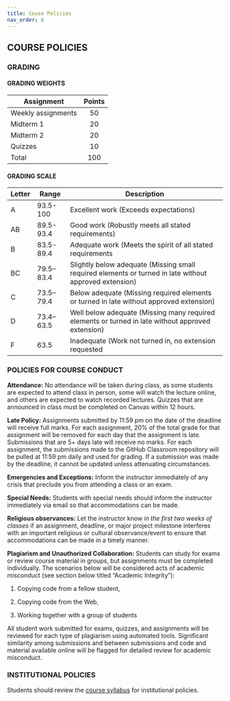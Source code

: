 ```yaml
---
title: Couse Policies
nav_order: 6
---
```

## COURSE POLICIES  

### GRADING  
#### GRADING WEIGHTS  

| Assignment         | Points |
| ------------------ | :----: |
| Weekly assignments |   50   |
| Midterm 1          |   20   |
| Midterm 2          |   20   |
| Quizzes            |   10   |
| Total              |  100   |

#### GRADING SCALE  

| Letter | Range     | Description                                                  |
| ------ | --------- | ------------------------------------------------------------ |
| A      | 93.5-100  | Excellent work (Exceeds expectations)                        |
| AB     | 89.5-93.4 | Good work (Robustly meets all stated requirements)           |
| B      | 83.5-89.4 | Adequate work (Meets the spirit of all stated requirements   |
| BC     | 79.5–83.4 | Slightly below adequate (Missing small required elements or turned in late without approved extension) |
| C      | 73.5–79.4 | Below adequate (Missing required elements or turned in late without approved extension) |
| D      | 73.4–63.5 | Well below adequate (Missing many required elements or turned in late without approved extension) |
| F      | 63.5      | Inadequate (Work not turned in, no extension requested       |

### POLICIES FOR COURSE CONDUCT

**Attendance:** No attendance will be taken during class, as some students are expected to attend class in person, some will watch the lecture online, and others are expected to watch recorded lectures. Quizzes that are announced in class must be completed on Canvas within 12 hours. 

**Late Policy:** Assignments submitted by 11:59 pm on the date of the deadline will receive full marks. For each assignment, 20% of the total grade for that assignment will be removed for each day that the assignment is late. Submissions that are 5+ days late will receive no marks. For each assignment, the submissions made to the GitHub Classroom repository will be pulled at 11:59 pm daily and used for grading. If a submission was made by the deadline, it cannot be updated unless attenuating circumstances. 

**Emergencies and Exceptions:** Inform the instructor immediately of any crisis that preclude you from attending a class or an exam.

**Special Needs:** Students with special needs should inform the instructor immediately via email so that accommodations can be made.

**Religious observances:** Let the instructor know *in the first two weeks of classes* if an assignment, deadline, or major project milestone interferes with an important religious or cultural observance/event to ensure that accommodations can be made in a timely manner. 

**Plagiarism and Unauthorized Collaboration:** Students can study for exams or review course material in groups, but assignments must be completed individually. The scenarios below will be considered acts of academic misconduct (see section below titled “Academic Integrity”):

1. Copying code from a fellow student,

2. Copying code from the Web,

3. Working together with a group of students

All student work submitted for exams, quizzes, and assignments will be reviewed for each type of plagiarism using automated tools. Significant similarity among submissions and between submissions and code and material available online will be flagged for detailed review for academic misconduct.

### INSTITUTIONAL POLICIES

Students should review the [course syllabus](https://drive.google.com/file/d/1t5o6ux8NHxjBL9q_h1fANeJIbVA59AD-/view?usp=sharing) for institutional policies.